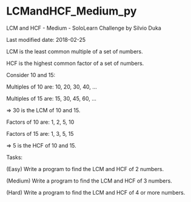# LCMandHCF_Medium_py
LCM and HCF - Medium - SoloLearn Challenge by Silvio Duka


Last modified date: 2018-02-25


LCM is the least common multiple of a set of numbers. 

HCF is the highest common factor of a set of numbers.

 
Consider 10 and 15: 

Multiples of 10 are: 10, 20, 30, 40, ... 

Multiples of 15 are: 15, 30, 45, 60, ... 

=> 30 is the LCM of 10 and 15. 

 
Factors of 10 are: 1, 2, 5, 10 

Factors of 15 are: 1, 3, 5, 15 

=> 5 is the HCF of 10 and 15. 


Tasks: 

(Easy) Write a program to find the LCM and HCF of 2 numbers. 

(Medium) Write a program to find the LCM and HCF of 3 numbers. 

(Hard) Write a program to find the LCM and HCF of 4 or more numbers.
